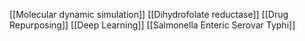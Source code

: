 [[Molecular dynamic simulation]]
[[Dihydrofolate reductase]]
[[Drug Repurposing]]
[[Deep Learning]]
[[Salmonella Enteric Serovar Typhi]]
